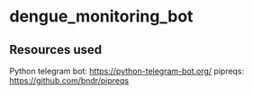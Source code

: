 # dengue_monitoring_bot

## Resources used
Python telegram bot: https://python-telegram-bot.org/
pipreqs: https://github.com/bndr/pipreqs
